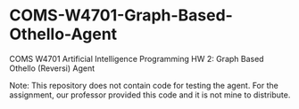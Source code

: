 # COMS-W4701-Graph-Based-Othello-Agent
COMS W4701 Artificial Intelligence Programming HW 2: Graph Based Othello (Reversi) Agent

Note: This repository does not contain code for testing the agent. For the assignment, our professor provided this code and it is not mine to distribute.
